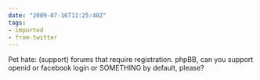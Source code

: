 ```yaml
---
date: "2009-07-16T11:25:40Z"
tags:
- imported
- from-twitter
---
```

Pet hate: \(support\) forums that require registration. phpBB, can you support openid or facebook login or SOMETHING by default, please?
